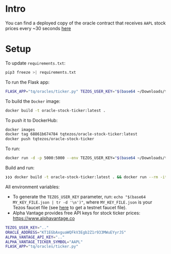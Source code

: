 
# Intro

You can find a deployed copy of the oracle contract that receives
`AAPL` stock prices every ~30 seconds [here](https://better-call.dev/babylon/KT1EGbAxguaWQFkV3Egb2Z1r933MWuEYyrJS/operations)

# Setup

To update `requirements.txt`:

```bash
pip3 freeze >| requirements.txt
```

To run the Flask app:

```bash
FLASK_APP="tq/oracles/ticker.py" TEZOS_USER_KEY="$(base64 ~/Downloads/tz1R3vJ5TV8Y5pVj8dicBR23Zv8JArusDkYr.json | tr -d '\n')" ORACLE_ADDRESS="KT1EGbAxguaWQFkV3Egb2Z1r933MWuEYyrJS" ALPHA_VANTAGE_API_KEY=".." ALPHA_VANTAGE_TICKER_SYMBOL="AAPL" flask run
```

To build the `Docker` image:

```bash
docker build -t oracle-stock-ticker:latest .
```

To push it to DockerHub:

```bash
docker images
docker tag 68861b674784 tqtezos/oracle-stock-ticker:latest 
docker push tqtezos/oracle-stock-ticker
```

To run:

```bash
docker run -d -p 5000:5000 --env TEZOS_USER_KEY="$(base64 ~/Downloads/tz1R3vJ5TV8Y5pVj8dicBR23Zv8JArusDkYr.json | tr -d '\n')" --env ORACLE_ADDRESS="KT1EGbAxguaWQFkV3Egb2Z1r933MWuEYyrJS" --env ALPHA_VANTAGE_API_KEY=".." --env ALPHA_VANTAGE_TICKER_SYMBOL="AAPL" oracle-stock-ticker
```

Build and run:

```bash
❯❯❯ docker build -t oracle-stock-ticker:latest . && docker run --rm -it -p 5000:5000 --env TEZOS_USER_KEY="$(base64 ~/Downloads/tz1R3vJ5TV8Y5pVj8dicBR23Zv8JArusDkYr.json | tr -d '\n')" --env ORACLE_ADDRESS="KT1EGbAxguaWQFkV3Egb2Z1r933MWuEYyrJS" --env ALPHA_VANTAGE_API_KEY=".." --env ALPHA_VANTAGE_TICKER_SYMBOL="AAPL" --env FLASK_APP="tq/oracles/ticker.py" oracle-stock-ticker
```

All environment variables:

- To generate the `TEZOS_USER_KEY` parameter, run: `echo "$(base64 MY_KEY_FILE.json | tr -d '\n')"`,
  where `MY_KEY_FILE.json` is your Tezos faucet file (see [here](https://faucet.tzalpha.net/) to get a testnet faucet file).
- Alpha Vantage provides free API keys for stock ticker prices: https://www.alphavantage.co

```bash
TEZOS_USER_KEY=".."
ORACLE_ADDRESS="KT1EGbAxguaWQFkV3Egb2Z1r933MWuEYyrJS"
ALPHA_VANTAGE_API_KEY=".."
ALPHA_VANTAGE_TICKER_SYMBOL="AAPL"
FLASK_APP="tq/oracles/ticker.py"
```

